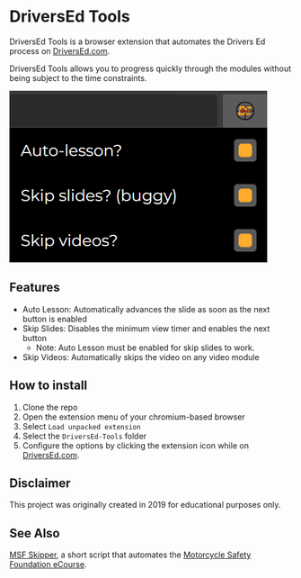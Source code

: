 # DriversEd Tools

DriversEd Tools is a browser extension that automates the Drivers Ed process on [DriversEd.com](https://driversed.com).

DriversEd Tools allows you to progress quickly through the modules without being subject to the time constraints.

![DriversEd Tools](readme/DriversEdTools-Menu.png?raw=true)

## Features

- Auto Lesson: Automatically advances the slide as soon as the next button is enabled
- Skip Slides: Disables the minimum view timer and enables the next button
  - Note: Auto Lesson must be enabled for skip slides to work.
- Skip Videos: Automatically skips the video on any video module

## How to install

1. Clone the repo
2. Open the extension menu of your chromium-based browser
3. Select `Load unpacked extension`
4. Select the `DriversEd-Tools` folder
5. Configure the options by clicking the extension icon while on [DriversEd.com](https://driversed.com).

## Disclaimer

This project was originally created in 2019 for educational purposes only.

## See Also

[MSF Skipper](https://gist.github.com/ethankrein/a6dde0cb5c881c84eec7d568f673d077), a short script that automates the [Motorcycle Safety Foundation eCourse](https://elearning.msf-usa.org/).
